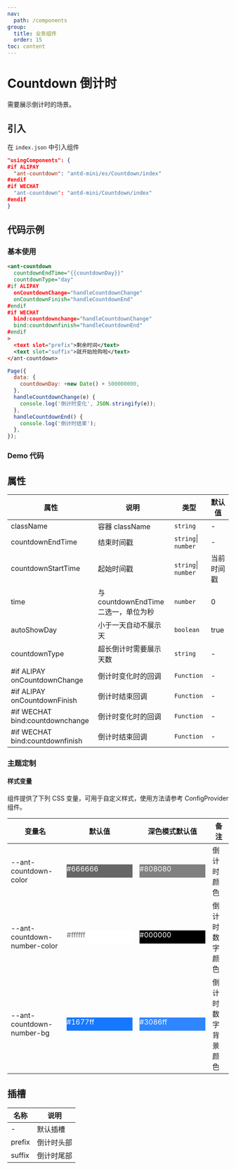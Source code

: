 ```yaml
---
nav:
  path: /components
group:
  title: 业务组件
  order: 15
toc: content
---
```


# Countdown 倒计时

需要展示倒计时的场景。

## 引入

在 `index.json` 中引入组件

```json
"usingComponents": {
#if ALIPAY
  "ant-countdown": "antd-mini/es/Countdown/index"
#endif
#if WECHAT
  "ant-countdown": "antd-mini/Countdown/index"
#endif
}
```

## 代码示例

### 基本使用

```xml
<ant-countdown
  countdownEndTime="{{countdownDay}}"
  countdownType="day"
#if ALIPAY
  onCountdownChange="handleCountdownChange"
  onCountdownFinish="handleCountdownEnd"
#endif
#if WECHAT
  bind:countdownchange="handleCountdownChange"
  bind:countdownfinish="handleCountdownEnd"
#endif
>
  <text slot="prefix">剩余时间</text>
  <text slot="suffix">就开始抢购啦</text>
</ant-countdown>
```

```js
Page({
  data: {
    countdownDay: +new Date() + 500000000,
  },
  handleCountdownChange(e) {
    console.log('倒计时变化', JSON.stringify(e));
  },
  handleCountdownEnd() {
    console.log('倒计时结束');
  },
});
```

### Demo 代码

<code src='../../demo/pages/Countdown/index'></code>

## 属性

| 属性                            | 说明                                 | 类型                | 默认值     |
| ------------------------------- | ------------------------------------ | ------------------- | ---------- |
| className                       | 容器 className                       | `string`            | -          |
| countdownEndTime                | 结束时间戳                           | `string`\| `number` | -          |
| countdownStartTime              | 起始时间戳                           | `string`\| `number` | 当前时间戳 |
| time                            | 与 countdownEndTime 二选一，单位为秒 | `number`            | 0          |
| autoShowDay                     | 小于一天自动不展示天                 | `boolean`           | true       |
| countdownType                   | 超长倒计时需要展示天数               | `string`            | -          |
| #if ALIPAY onCountdownChange    | 倒计时变化时的回调                   | `Function`          | -          |
| #if ALIPAY onCountdownFinish    | 倒计时结束回调                       | `Function`          | -          |
| #if WECHAT bind:countdownchange | 倒计时变化时的回调                   | `Function`          | -          |
| #if WECHAT bind:countdownfinish | 倒计时结束回调                       | `Function`          | -          |

### 主题定制

#### 样式变量

组件提供了下列 CSS 变量，可用于自定义样式，使用方法请参考 ConfigProvider 组件。

| 变量名                       | 默认值                                                                                            | 深色模式默认值                                                                                    | 备注               |
| ---------------------------- | ------------------------------------------------------------------------------------------------- | ------------------------------------------------------------------------------------------------- | ------------------ |
| --ant-countdown-color        | <div style="width: 150px; height: 30px; background-color: #666666; color: #ffffff;">#666666</div> | <div style="width: 150px; height: 30px; background-color: #808080; color: #ffffff;">#808080</div> | 倒计时颜色         |
| --ant-countdown-number-color | <div style="width: 150px; height: 30px; background-color: #ffffff; color: #666666;">#ffffff</div> | <div style="width: 150px; height: 30px; background-color: #000000; color: #ffffff;">#000000</div> | 倒计时数字颜色     |
| --ant-countdown-number-bg    | <div style="width: 150px; height: 30px; background-color: #1677ff; color: #ffffff;">#1677ff</div> | <div style="width: 150px; height: 30px; background-color: #3086ff; color: #ffffff;">#3086ff</div> | 倒计时数字背景颜色 |

## 插槽

| 名称   | 说明       |
| ------ | ---------- |
| -      | 默认插槽   |
| prefix | 倒计时头部 |
| suffix | 倒计时尾部 |
